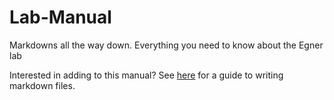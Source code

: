 # Lab-Manual
Markdowns all the way down. Everything you need to know about the Egner lab

Interested in adding to this manual? See [here](https://www.markdownguide.org/basic-syntax) for a guide to writing markdown files.
